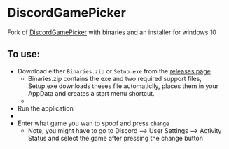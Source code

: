 # DiscordGamePicker
Fork of [DiscordGamePicker](https://github.com/TichShowers/DiscordGamePicker) with binaries and an installer for windows 10 

## To use:

- Download either `Binaries.zip` or `Setup.exe` from the [releases page](https://github.com/TheBozzz34/DiscordGamePicker/releases/latest)
  - Binaries.zip contains the exe and two required support files, Setup.exe downloads theses file automaticlly, places them in your AppData and creates a start menu shortcut.
  -
- Run the application
-
- Enter what game you wan to spoof and press `change`
  - Note, you might have to go to Discord --> User Settings --> Activity Status and select the game after pressing the change button
